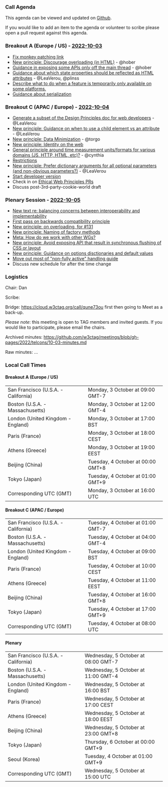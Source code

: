 ### Call Agenda

This agenda can be viewed and updated on [Github](https://github.com/w3ctag/meetings/blob/gh-pages/2022/telcons/10-03-agenda.md).

If you would like to add an item to the agenda or volunteer to scribe please open a pull request against this agenda.

### Breakout A (Europe / US) - [2022-10-03](https://www.timeanddate.com/worldclock/converter.html?iso=20221003T160000&p1=224&p2=43&p3=136&p4=195&p5=26&p6=33&p7=248&p8=235)

* [Fix monkey patching link](https://github.com/w3ctag/design-principles/pull/394)
* [New principle: Discourage overloading (in HTML)](https://github.com/w3ctag/design-principles/issues/370) - @hober
* [Guidance in exposing some APIs only off the main thread](https://github.com/w3ctag/design-principles/issues/360) - @hober
* [Guidance about which state properties should be reflected as HTML attributes](https://github.com/w3ctag/design-principles/issues/289) - @LeaVerou, @plinss
* [Describe what to do when a feature is temporarily only available on some platforms.](https://github.com/w3ctag/design-principles/pull/357)
* [Guidance about serialization](https://github.com/w3ctag/design-principles/pull/367)

### Breakout C (APAC / Europe) - [2022-10-04](https://www.timeanddate.com/worldclock/converter.html?iso=20221004T080000&p1=224&p2=43&p3=136&p4=195&p5=26&p6=33&p7=248&p8=235)

* [Generate a subset of the Design Principles doc for web developers](https://github.com/w3ctag/design-principles/issues/268) - @LeaVerou
* [New principle: Guidance on when to use a child element vs an attribute](https://github.com/w3ctag/design-principles/issues/270) - @LeaVerou
* [New principle: Data Minimization](https://github.com/w3ctag/design-principles/issues/399) - @torgo
* [New principle: Identity on the web](https://github.com/w3ctag/design-principles/pull/396)
* [General principle around time measurement units/formats for various domains (JS, HTTP, HTML, etc)?](https://github.com/w3ctag/design-principles/issues/344) - @cynthia
* [Restrictions](https://github.com/w3ctag/design-principles/pull/363)
* [New principle: Prefer dictionary arguments for all optional parameters (and non-obvious parameters?)](https://github.com/w3ctag/design-principles/issues/366) - @LeaVerou
* [Start developer version](https://github.com/w3ctag/design-principles/pull/386)
* Check in on [Ethical Web Principles PRs](https://github.com/w3ctag/ethical-web-principles/pulls)
* Discuss post-3rd-party-cookie-world draft

### Plenary Session - [2022-10-05](https://www.timeanddate.com/worldclock/converter.html?iso=20221005T150000&p1=224&p2=43&p3=136&p4=195&p5=26&p6=33&p7=248&p8=235)

* [New text re: balancing concerns between interoperability and implementability](https://github.com/w3ctag/design-principles/pull/290)
* [First pass on backwards compatibility principle](https://github.com/w3ctag/design-principles/pull/354)
* [New principle: on overloading, for #131](https://github.com/w3ctag/design-principles/pull/372)
* [New principle: Naming of factory methods](https://github.com/w3ctag/design-principles/issues/378)
* [Meta: How do we work with other WGs?](https://github.com/w3ctag/design-principles/issues/387)
* [New principle: Avoid exposing API that result in synchronous flushing of CSS or layout](https://github.com/w3ctag/design-principles/issues/388)
* [New principle: Guidance on options disctionaries and default values](https://github.com/w3ctag/design-principles/issues/391)
* [Move out most of "non-fully active" handling guide](https://github.com/w3ctag/design-principles/pull/392)
* Discuss new schedule for after the time change


### Logistics

Chair: Dan

Scribe:

Bridge: https://cloud.w3ctag.org/call/qune73ou first then going to Meet as a back-up.

*Please note*: this meeting is open to TAG members and invited guests. If you would like to participate, please email the chairs.

Archived minutes: https://github.com/w3ctag/meetings/blob/gh-pages/2022/telcons/10-03-minutes.md

Raw minutes: ...

### Local Call Times

#### Breakout A (Europe / US)

<table>
<tr><td> San Francisco (U.S.A. - California) <td> Monday, 3 October at 09:00 GMT-7</td></tr>
<tr><td> Boston (U.S.A. - Massachusetts) <td> Monday, 3 October at 12:00 GMT-4</td></tr>
<tr><td> London (United Kingdom - England) <td> Monday, 3 October at 17:00 BST</td></tr>
<tr><td> Paris (France) <td> Monday, 3 October at 18:00 CEST</td></tr>
<tr><td> Athens (Greece) <td> Monday, 3 October at 19:00 EEST</td></tr>
<tr><td> Beijing (China) <td> Tuesday, 4 October at 00:00 GMT+8</td></tr>
<tr><td> Tokyo (Japan) <td> Tuesday, 4 October at 01:00 GMT+9</td></tr>
<tr><td> Corresponding UTC (GMT) <td> Monday, 3 October at 16:00 UTC</td></tr>
</table>

#### Breakout C (APAC / Europe)

<table>
<tr><td> San Francisco (U.S.A. - California) <td> Tuesday, 4 October at 01:00 GMT-7</td></tr>
<tr><td> Boston (U.S.A. - Massachusetts) <td> Tuesday, 4 October at 04:00 GMT-4</td></tr>
<tr><td> London (United Kingdom - England) <td> Tuesday, 4 October at 09:00 BST</td></tr>
<tr><td> Paris (France) <td> Tuesday, 4 October at 10:00 CEST</td></tr>
<tr><td> Athens (Greece) <td> Tuesday, 4 October at 11:00 EEST</td></tr>
<tr><td> Beijing (China) <td> Tuesday, 4 October at 16:00 GMT+8</td></tr>
<tr><td> Tokyo (Japan) <td> Tuesday, 4 October at 17:00 GMT+9</td></tr>
<tr><td> Corresponding UTC (GMT) <td> Tuesday, 4 October at 08:00 UTC</td></tr>
</table>

#### Plenary

<table>
<tr><td> San Francisco (U.S.A. - California) <td> Wednesday, 5 October at 08:00 GMT-7</td></tr>
<tr><td> Boston (U.S.A. - Massachusetts) <td> Wednesday, 5 October at 11:00 GMT-4</td></tr>
<tr><td> London (United Kingdom - England) <td> Wednesday, 5 October at 16:00 BST</td></tr>
<tr><td> Paris (France) <td> Wednesday, 5 October at 17:00 CEST</td></tr>
<tr><td> Athens (Greece) <td> Wednesday, 5 October at 18:00 EEST</td></tr>
<tr><td> Beijing (China) <td> Wednesday, 5 October at 23:00 GMT+8</td></tr>
<tr><td> Tokyo (Japan) <td> Thursday, 6 October at 00:00 GMT+9</td></tr>
<tr><td> Seoul (Korea) <td> Tuesday, 4 October at 01:00 GMT+9</td></tr>
<tr><td> Corresponding UTC (GMT) <td> Wednesday, 5 October at 15:00 UTC</td></tr>
</table>
